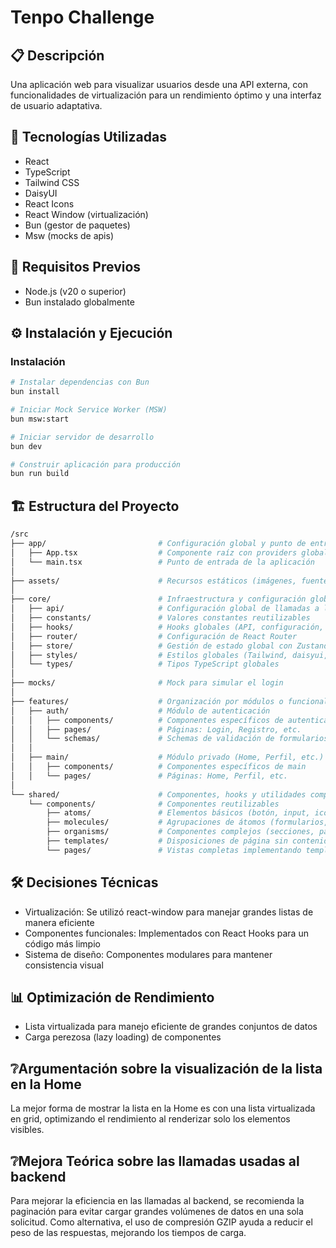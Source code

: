 # Tenpo Challenge

## 📋 Descripción
Una aplicación web para visualizar usuarios desde una API externa, con funcionalidades de virtualización para un rendimiento óptimo y una interfaz de usuario adaptativa.

## 🚀 Tecnologías Utilizadas
- React
- TypeScript
- Tailwind CSS
- DaisyUI
- React Icons
- React Window (virtualización)
- Bun (gestor de paquetes)
- Msw (mocks de apis)

## 🔧 Requisitos Previos
- Node.js (v20 o superior)
- Bun instalado globalmente

## ⚙️ Instalación y Ejecución

### Instalación
```bash
# Instalar dependencias con Bun
bun install

# Iniciar Mock Service Worker (MSW)
bun msw:start

# Iniciar servidor de desarrollo
bun dev

# Construir aplicación para producción
bun run build
```

## 🏗️ Estructura del Proyecto

```bash
/src
├── app/                         # Configuración global y punto de entrada
│   ├── App.tsx                  # Componente raíz con providers globales
│   └── main.tsx                 # Punto de entrada de la aplicación
│
├── assets/                      # Recursos estáticos (imágenes, fuentes, etc.)
│
├── core/                        # Infraestructura y configuración global
│   ├── api/                     # Configuración global de llamadas a la API
│   ├── constants/               # Valores constantes reutilizables
│   ├── hooks/                   # Hooks globales (API, configuración, etc.)
│   ├── router/                  # Configuración de React Router
│   ├── store/                   # Gestión de estado global con Zustand
│   ├── styles/                  # Estilos globales (Tailwind, daisyui, etc.)
│   └── types/                   # Tipos TypeScript globales
│
├── mocks/                       # Mock para simular el login
│
├── features/                    # Organización por módulos o funcionalidades
│   ├── auth/                    # Módulo de autenticación
│   │   ├── components/          # Componentes específicos de autenticación
│   │   ├── pages/               # Páginas: Login, Registro, etc.
│   │   └── schemas/             # Schemas de validación de formularios
│   │
│   ├── main/                    # Módulo privado (Home, Perfil, etc.)
│   │   ├── components/          # Componentes específicos de main
│   │   └── pages/               # Páginas: Home, Perfil, etc.
│
└── shared/                      # Componentes, hooks y utilidades compartidas
    └── components/              # Componentes reutilizables
        ├── atoms/               # Elementos básicos (botón, input, iconos)
        ├── molecules/           # Agrupaciones de átomos (formularios, cards)
        ├── organisms/           # Componentes complejos (secciones, paneles)
        ├── templates/           # Disposiciones de página sin contenido específico
        └── pages/               # Vistas completas implementando templates
```

## 🛠️ Decisiones Técnicas
- Virtualización: Se utilizó react-window para manejar grandes listas de manera eficiente
- Componentes funcionales: Implementados con React Hooks para un código más limpio
- Sistema de diseño: Componentes modulares para mantener consistencia visual

## 📊 Optimización de Rendimiento
- Lista virtualizada para manejo eficiente de grandes conjuntos de datos
- Carga perezosa (lazy loading) de componentes


## ❔Argumentación sobre la visualización de la lista en la Home
La mejor forma de mostrar la lista en la Home es con una lista virtualizada en grid, optimizando el rendimiento al renderizar solo los elementos visibles.

## ❔Mejora Teórica sobre las llamadas usadas al backend
Para mejorar la eficiencia en las llamadas al backend, se recomienda la paginación para evitar cargar grandes volúmenes de datos en una sola solicitud. Como alternativa, el uso de compresión GZIP ayuda a reducir el peso de las respuestas, mejorando los tiempos de carga.

